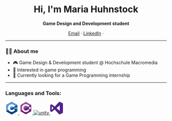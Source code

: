 <h1 align="center">Hi, I'm Maria Huhnstock</h1>
<p align="center">
  <b>Game Design and Development student</b>
</p>

<p align="center">
  <a href="mailto:mhuhnstock@stud.macromedia.de">Email</a> ·
  <a href="https://www.linkedin.com/in/maria-huhnstock/">LinkedIn</a> ·
</p>

---

### 👩‍💻 About me
- 🎮 Game Design & Development student @ Hochschule Macromedia  
- 🧠 Interested in game programming  
- 🚀 Currently looking for a Game Programming internship 

---


<h3 align="left">Languages and Tools:</h3>
<p align="left">
  <a href="https://www.w3schools.com/cpp/" target="_blank" rel="noreferrer">
    <img src="https://raw.githubusercontent.com/devicons/devicon/master/icons/cplusplus/cplusplus-original.svg" alt="cplusplus" width="40" height="40"/>
  </a>
  <a href="https://www.w3schools.com/cs/" target="_blank" rel="noreferrer">
    <img src="https://raw.githubusercontent.com/devicons/devicon/master/icons/csharp/csharp-original.svg" alt="csharp" width="40" height="40"/>
  </a>
  <a href="https://unity.com/" target="_blank" rel="noreferrer">
    <img src="https://www.vectorlogo.zone/logos/unity3d/unity3d-icon.svg" alt="unity" width="40" height="40"/>
  </a>
  <a href="https://visualstudio.microsoft.com/" target="_blank" rel="noreferrer">
    <img src="https://raw.githubusercontent.com/devicons/devicon/master/icons/visualstudio/visualstudio-plain.svg" alt="visual studio" width="40" height="40"/>
  </a>
</p>
